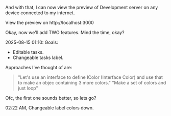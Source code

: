 And with that, I can now view the preview of Development
server on any device connected to my internet.

View the preview on http://localhost:3000

Okay, now we'll add TWO features.
Mind the time, okay?

2025-08-15 01:10:
Goals:

- Editable tasks.
- Changeable tasks label.

Approaches I've thought of are:

> "Let's use an interface to define IColor (Interface Color) and use that to make an objec containing 3 more colors."
> "Make a set of colors and just loop"

Ofc, the first one sounds better, so lets go?

02:22 AM, Changeable label colors down.
